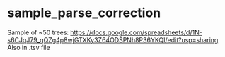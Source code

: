 # sample_parse_correction

Sample of ~50 trees: https://docs.google.com/spreadsheets/d/1N-s6CJqJ79_gQZg4p8wjGTXKy3Z64ODSPNh8P36YKQI/edit?usp=sharing
Also in .tsv file
